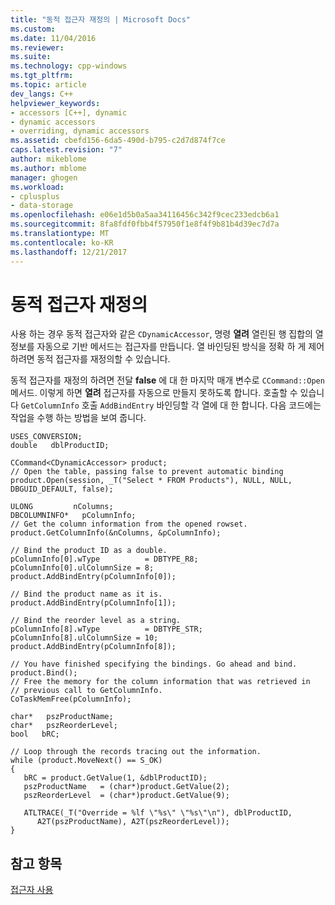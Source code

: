 ```yaml
---
title: "동적 접근자 재정의 | Microsoft Docs"
ms.custom: 
ms.date: 11/04/2016
ms.reviewer: 
ms.suite: 
ms.technology: cpp-windows
ms.tgt_pltfrm: 
ms.topic: article
dev_langs: C++
helpviewer_keywords:
- accessors [C++], dynamic
- dynamic accessors
- overriding, dynamic accessors
ms.assetid: cbefd156-6da5-490d-b795-c2d7d874f7ce
caps.latest.revision: "7"
author: mikeblome
ms.author: mblome
manager: ghogen
ms.workload:
- cplusplus
- data-storage
ms.openlocfilehash: e06e1d5b0a5aa34116456c342f9cec233edcb6a1
ms.sourcegitcommit: 8fa8fdf0fbb4f57950f1e8f4f9b81b4d39ec7d7a
ms.translationtype: MT
ms.contentlocale: ko-KR
ms.lasthandoff: 12/21/2017
---
```

# <a name="overriding-a-dynamic-accessor"></a>동적 접근자 재정의
사용 하는 경우 동적 접근자와 같은 `CDynamicAccessor`, 명령 **열려** 열린된 행 집합의 열 정보를 자동으로 기반 메서드는 접근자를 만듭니다. 열 바인딩된 방식을 정확 하 게 제어 하려면 동적 접근자를 재정의할 수 있습니다.  
  
 동적 접근자를 재정의 하려면 전달 **false** 에 대 한 마지막 매개 변수로 `CCommand::Open` 메서드. 이렇게 하면 **열려** 접근자를 자동으로 만들지 못하도록 합니다. 호출할 수 있습니다 `GetColumnInfo` 호출 `AddBindEntry` 바인딩할 각 열에 대 한 합니다. 다음 코드에는 작업을 수행 하는 방법을 보여 줍니다.  
  
```  
USES_CONVERSION;  
double   dblProductID;  
  
CCommand<CDynamicAccessor> product;  
// Open the table, passing false to prevent automatic binding   
product.Open(session, _T("Select * FROM Products"), NULL, NULL, DBGUID_DEFAULT, false);  
  
ULONG         nColumns;  
DBCOLUMNINFO*   pColumnInfo;  
// Get the column information from the opened rowset.  
product.GetColumnInfo(&nColumns, &pColumnInfo);  
  
// Bind the product ID as a double.  
pColumnInfo[0].wType          = DBTYPE_R8;  
pColumnInfo[0].ulColumnSize = 8;  
product.AddBindEntry(pColumnInfo[0]);  
  
// Bind the product name as it is.  
product.AddBindEntry(pColumnInfo[1]);  
  
// Bind the reorder level as a string.  
pColumnInfo[8].wType          = DBTYPE_STR;  
pColumnInfo[8].ulColumnSize = 10;  
product.AddBindEntry(pColumnInfo[8]);  
  
// You have finished specifying the bindings. Go ahead and bind.  
product.Bind();  
// Free the memory for the column information that was retrieved in   
// previous call to GetColumnInfo.  
CoTaskMemFree(pColumnInfo);  
  
char*   pszProductName;  
char*   pszReorderLevel;  
bool   bRC;  
  
// Loop through the records tracing out the information.  
while (product.MoveNext() == S_OK)  
{  
   bRC = product.GetValue(1, &dblProductID);  
   pszProductName   = (char*)product.GetValue(2);  
   pszReorderLevel  = (char*)product.GetValue(9);  
  
   ATLTRACE(_T("Override = %lf \"%s\" \"%s\"\n"), dblProductID,  
      A2T(pszProductName), A2T(pszReorderLevel));  
}  
```  
  
## <a name="see-also"></a>참고 항목  
 [접근자 사용](../../data/oledb/using-accessors.md)